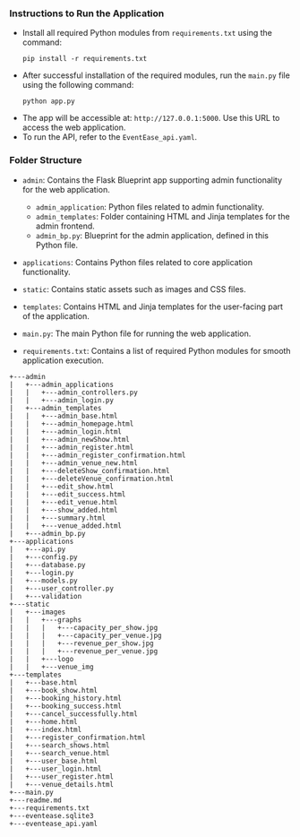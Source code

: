 ### Instructions to Run the Application

- Install all required Python modules from `requirements.txt` using the command:
  ```
  pip install -r requirements.txt
  ```
- After successful installation of the required modules, run the `main.py` file using the following command:
  ```
  python app.py
  ```
- The app will be accessible at: `http://127.0.0.1:5000`. Use this URL to access the web application.
- To run the API, refer to the `EventEase_api.yaml`.




### Folder Structure

- `admin`: Contains the Flask Blueprint app supporting admin functionality for the web application.
  - `admin_application`: Python files related to admin functionality.
  - `admin_templates`: Folder containing HTML and Jinja templates for the admin frontend.
  - `admin_bp.py`: Blueprint for the admin application, defined in this Python file.
  
- `applications`: Contains Python files related to core application functionality.

- `static`: Contains static assets such as images and CSS files.

- `templates`: Contains HTML and Jinja templates for the user-facing part of the application.

- `main.py`: The main Python file for running the web application.

- `requirements.txt`: Contains a list of required Python modules for smooth application execution.


```|
+---admin
|	+---admin_applications
|	|	+---admin_controllers.py
|	|	+---admin_login.py
|	+---admin_templates
|	|	+---admin_base.html
|	|	+---admin_homepage.html
|	|	+---admin_login.html
|	|	+---admin_newShow.html
|	|	+---admin_register.html
|	|	+---admin_register_confirmation.html
|	|	+---admin_venue_new.html
|	|	+---deleteShow_confirmation.html
|	|	+---deleteVenue_confirmation.html
|	|	+---edit_show.html
|	|	+---edit_success.html
|	|	+---edit_venue.html
|	|	+---show_added.html
|	|	+---summary.html
|	|	+---venue_added.html
|	+---admin_bp.py
+---applications
|	+---api.py
|	+---config.py
|	+---database.py
|	+---login.py
|	+---models.py
|	+---user_controller.py
|	+---validation
+---static
|	+---images
|	|	+---graphs
|	|	|	+---capacity_per_show.jpg
|	|	|	+---capacity_per_venue.jpg
|	|	|	+---revenue_per_show.jpg
|	|	|	+---revenue_per_venue.jpg
|	|	+---logo
|	|	+---venue_img
+---templates
|	+---base.html
|	+---book_show.html
|	+---booking_history.html
|	+---booking_success.html
|	+---cancel_successfully.html
|	+---home.html
|	+---index.html
|	+---register_confirmation.html
|	+---search_shows.html
|	+---search_venue.html
|	+---user_base.html
|	+---user_login.html
|	+---user_register.html
|	+---venue_details.html
+---main.py
+---readme.md
+---requirements.txt
+---eventease.sqlite3
+---eventease_api.yaml


